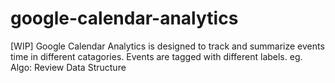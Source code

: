 # google-calendar-analytics
[WIP] Google Calendar Analytics is designed to track and summarize events time in different catagories. Events are tagged with different labels. eg. Algo: Review Data Structure
